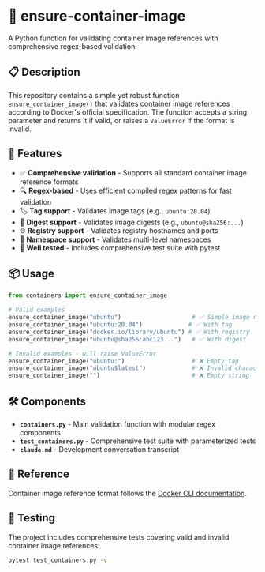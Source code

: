 # 🐳 ensure-container-image

A Python function for validating container image references with comprehensive regex-based validation.

## 📋 Description

This repository contains a simple yet robust function `ensure_container_image()` that validates container image references according to Docker's official specification. The function accepts a string parameter and returns it if valid, or raises a `ValueError` if the format is invalid.

## 🚀 Features

- ✅ **Comprehensive validation** - Supports all standard container image reference formats
- 🔍 **Regex-based** - Uses efficient compiled regex patterns for fast validation
- 🏷️ **Tag support** - Validates image tags (e.g., `ubuntu:20.04`)
- 🔐 **Digest support** - Validates image digests (e.g., `ubuntu@sha256:...`)
- 🌐 **Registry support** - Validates registry hostnames and ports
- 📁 **Namespace support** - Validates multi-level namespaces
- 🧪 **Well tested** - Includes comprehensive test suite with pytest

## 📦 Usage

```python
from containers import ensure_container_image

# Valid examples
ensure_container_image("ubuntu")                    # ✅ Simple image name
ensure_container_image("ubuntu:20.04")             # ✅ With tag
ensure_container_image("docker.io/library/ubuntu") # ✅ With registry
ensure_container_image("ubuntu@sha256:abc123...")   # ✅ With digest

# Invalid examples - will raise ValueError
ensure_container_image("ubuntu:")                   # ❌ Empty tag
ensure_container_image("ubuntu$latest")             # ❌ Invalid characters
ensure_container_image("")                          # ❌ Empty string
```

## 🛠️ Components

- **`containers.py`** - Main validation function with modular regex components
- **`test_containers.py`** - Comprehensive test suite with parameterized tests
- **`claude.md`** - Development conversation transcript

## 🔗 Reference

Container image reference format follows the [Docker CLI documentation](https://docs.docker.com/reference/cli/docker/image/tag/#description).

## 🧪 Testing

The project includes comprehensive tests covering valid and invalid container image references:

```bash
pytest test_containers.py -v
```
